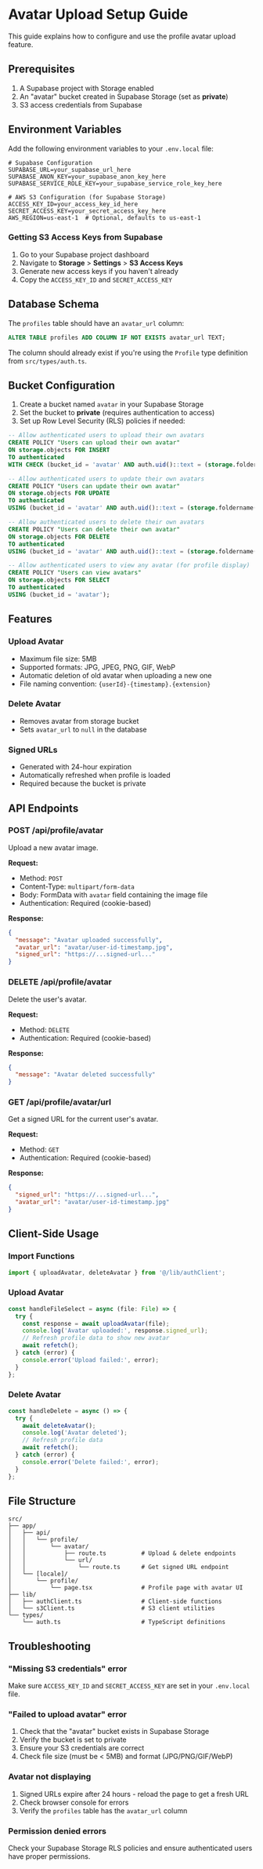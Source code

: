 # Avatar Upload Setup Guide

This guide explains how to configure and use the profile avatar upload feature.

## Prerequisites

1. A Supabase project with Storage enabled
2. An "avatar" bucket created in Supabase Storage (set as **private**)
3. S3 access credentials from Supabase

## Environment Variables

Add the following environment variables to your `.env.local` file:

```env
# Supabase Configuration
SUPABASE_URL=your_supabase_url_here
SUPABASE_ANON_KEY=your_supabase_anon_key_here
SUPABASE_SERVICE_ROLE_KEY=your_supabase_service_role_key_here

# AWS S3 Configuration (for Supabase Storage)
ACCESS_KEY_ID=your_access_key_id_here
SECRET_ACCESS_KEY=your_secret_access_key_here
AWS_REGION=us-east-1  # Optional, defaults to us-east-1
```

### Getting S3 Access Keys from Supabase

1. Go to your Supabase project dashboard
2. Navigate to **Storage** > **Settings** > **S3 Access Keys**
3. Generate new access keys if you haven't already
4. Copy the `ACCESS_KEY_ID` and `SECRET_ACCESS_KEY`

## Database Schema

The `profiles` table should have an `avatar_url` column:

```sql
ALTER TABLE profiles ADD COLUMN IF NOT EXISTS avatar_url TEXT;
```

The column should already exist if you're using the `Profile` type definition from `src/types/auth.ts`.

## Bucket Configuration

1. Create a bucket named `avatar` in your Supabase Storage
2. Set the bucket to **private** (requires authentication to access)
3. Set up Row Level Security (RLS) policies if needed:

```sql
-- Allow authenticated users to upload their own avatars
CREATE POLICY "Users can upload their own avatar"
ON storage.objects FOR INSERT
TO authenticated
WITH CHECK (bucket_id = 'avatar' AND auth.uid()::text = (storage.foldername(name))[1]);

-- Allow authenticated users to update their own avatars
CREATE POLICY "Users can update their own avatar"
ON storage.objects FOR UPDATE
TO authenticated
USING (bucket_id = 'avatar' AND auth.uid()::text = (storage.foldername(name))[1]);

-- Allow authenticated users to delete their own avatars
CREATE POLICY "Users can delete their own avatar"
ON storage.objects FOR DELETE
TO authenticated
USING (bucket_id = 'avatar' AND auth.uid()::text = (storage.foldername(name))[1]);

-- Allow authenticated users to view any avatar (for profile display)
CREATE POLICY "Users can view avatars"
ON storage.objects FOR SELECT
TO authenticated
USING (bucket_id = 'avatar');
```

## Features

### Upload Avatar
- Maximum file size: 5MB
- Supported formats: JPG, JPEG, PNG, GIF, WebP
- Automatic deletion of old avatar when uploading a new one
- File naming convention: `{userId}-{timestamp}.{extension}`

### Delete Avatar
- Removes avatar from storage bucket
- Sets `avatar_url` to `null` in the database

### Signed URLs
- Generated with 24-hour expiration
- Automatically refreshed when profile is loaded
- Required because the bucket is private

## API Endpoints

### POST /api/profile/avatar
Upload a new avatar image.

**Request:**
- Method: `POST`
- Content-Type: `multipart/form-data`
- Body: FormData with `avatar` field containing the image file
- Authentication: Required (cookie-based)

**Response:**
```json
{
  "message": "Avatar uploaded successfully",
  "avatar_url": "avatar/user-id-timestamp.jpg",
  "signed_url": "https://...signed-url..."
}
```

### DELETE /api/profile/avatar
Delete the user's avatar.

**Request:**
- Method: `DELETE`
- Authentication: Required (cookie-based)

**Response:**
```json
{
  "message": "Avatar deleted successfully"
}
```

### GET /api/profile/avatar/url
Get a signed URL for the current user's avatar.

**Request:**
- Method: `GET`
- Authentication: Required (cookie-based)

**Response:**
```json
{
  "signed_url": "https://...signed-url...",
  "avatar_url": "avatar/user-id-timestamp.jpg"
}
```

## Client-Side Usage

### Import Functions
```typescript
import { uploadAvatar, deleteAvatar } from '@/lib/authClient';
```

### Upload Avatar
```typescript
const handleFileSelect = async (file: File) => {
  try {
    const response = await uploadAvatar(file);
    console.log('Avatar uploaded:', response.signed_url);
    // Refresh profile data to show new avatar
    await refetch();
  } catch (error) {
    console.error('Upload failed:', error);
  }
};
```

### Delete Avatar
```typescript
const handleDelete = async () => {
  try {
    await deleteAvatar();
    console.log('Avatar deleted');
    // Refresh profile data
    await refetch();
  } catch (error) {
    console.error('Delete failed:', error);
  }
};
```

## File Structure

```
src/
├── app/
│   ├── api/
│   │   └── profile/
│   │       └── avatar/
│   │           ├── route.ts          # Upload & delete endpoints
│   │           └── url/
│   │               └── route.ts      # Get signed URL endpoint
│   └── [locale]/
│       └── profile/
│           └── page.tsx              # Profile page with avatar UI
├── lib/
│   ├── authClient.ts                 # Client-side functions
│   └── s3Client.ts                   # S3 client utilities
└── types/
    └── auth.ts                       # TypeScript definitions
```

## Troubleshooting

### "Missing S3 credentials" error
Make sure `ACCESS_KEY_ID` and `SECRET_ACCESS_KEY` are set in your `.env.local` file.

### "Failed to upload avatar" error
1. Check that the "avatar" bucket exists in Supabase Storage
2. Verify the bucket is set to private
3. Ensure your S3 credentials are correct
4. Check file size (must be < 5MB) and format (JPG/PNG/GIF/WebP)

### Avatar not displaying
1. Signed URLs expire after 24 hours - reload the page to get a fresh URL
2. Check browser console for errors
3. Verify the `profiles` table has the `avatar_url` column

### Permission denied errors
Check your Supabase Storage RLS policies and ensure authenticated users have proper permissions.

